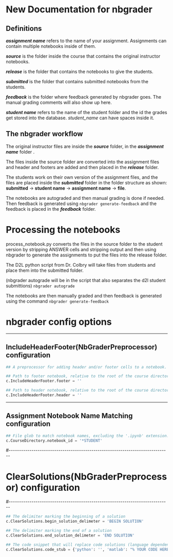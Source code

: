 # New Documentation for nbgrader

## Definitions
_**assignment name**_ refers to the name of your assignment. Assignments can contain multiple notebooks inside of them.

_**source**_ is the folder inside the course that contains the original instructor notebooks.

_**release**_ is the folder that contains the notebooks to give the students.

_**submitted**_ is the folder that contains submitted notebooks from the students.

_**feedback**_ is the folder where feedback generated by nbgrader goes. The manual grading comments will also show up here.


_**student name**_ refers to the name of the student folder and the id the grades get stored into the database. *student_name* can have spaces inside it.

## The nbgrader workflow

The original instructor files are inside the _**source**_ folder, in the _**assignment name**_ folder .

The files inside the source folder are converted into the assignment files and header and footers are added and then placed in the _**release**_ folder.

The students work on their own version of the assignment files, and the files are placed inside the _**submitted**_ folder in the folder structure as shown: **submitted** -> **student name** -> **assignment name** -> **file**. 

The notebooks are autograded and then manual grading is done if needed. Then feedback is generated using `nbgrader generate-feedback` and the feedback is placed in the _**feedback**_ folder.

# Processing the notebooks

process_notebook.py converts the files in the source folder to the student version by stripping ANSWER cells and stripping output and then using nbgrader to generate the assignments to put the files into the release folder.

The D2L python script from Dr. Colbry will take files from students and place them into the submitted folder.

(nbgrader autograde will be in the script that also separates the d2l student submittions) `nbgrader autograde` 

The notebooks are then manually graded and then feedback is generated using the command `nbgrader generate-feedback`

# nbgrader config options

------------------------------------------------------------------------------
IncludeHeaderFooter(NbGraderPreprocessor) configuration
------------------------------------------------------------------------------
```python
## A preprocessor for adding header and/or footer cells to a notebook.

## Path to footer notebook, relative to the root of the course directory
c.IncludeHeaderFooter.footer = ''

## Path to header notebook, relative to the root of the course directory
c.IncludeHeaderFooter.header = ''
```
------------------------------------------------------------------------------
Assignment Notebook Name Matching configuration
------------------------------------------------------------------------------
```python
## File glob to match notebook names, excluding the '.ipynb' extension. This can be changed to filter by notebook.
c.CourseDirectory.notebook_id = '*STUDENT'
```
#------------------------------------------------------------------------------
# ClearSolutions(NbGraderPreprocessor) configuration
#------------------------------------------------------------------------------
```python
## The delimiter marking the beginning of a solution
c.ClearSolutions.begin_solution_delimeter = 'BEGIN SOLUTION'

## The delimiter marking the end of a solution
c.ClearSolutions.end_solution_delimeter = 'END SOLUTION'

## The code snippet that will replace code solutions (language dependent)
c.ClearSolutions.code_stub = {'python': '', 'matlab': "% YOUR CODE HERE\nerror('No Answer Given!')", 'octave': "% YOUR CODE HERE\nerror('No Answer Given!')", 'java': '// YOUR CODE HERE'}
```
